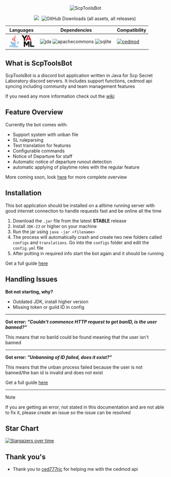 <div align="center">
  <img src="https://github.com/user-attachments/assets/6529281b-d5ef-46ea-b0f2-7c63e1cdcdd5" height="240" width="200" alt="ScpToolsBot" title="ScpToolsBot"/>

  <a href="https://github.com/Vxrpenter/SCPToolsBot/releases"><img src="https://img.shields.io/github/v/release/Vxrpenter/SCPToolsBot?include_prereleases&sort=date&display_name=tag&style=for-the-badge&label=LATEST%20RELEASE&color=%23c9631f"/></a>&nbsp;
  ![GitHub Downloads (all assets, all releases)](https://img.shields.io/github/downloads/vxrpenter/ScpToolsBot/total?style=for-the-badge&color=%23c9631f)&nbsp;

  | Languages                                                                                                                                                                                                                                                                                    | Dependencies                                                                                                                                                                                                                                                                                                                                                                                                                                                              | Compatibility                                                                                                                   |
  |----------------------------------------------------------------------------------------------------------------------------------------------------------------------------------------------------------------------------------------------------------------------------------------------|---------------------------------------------------------------------------------------------------------------------------------------------------------------------------------------------------------------------------------------------------------------------------------------------------------------------------------------------------------------------------------------------------------------------------------------------------------------------------|---------------------------------------------------------------------------------------------------------------------------------|
  | <img src="https://github.com/devicons/devicon/blob/master/icons/java/java-original.svg" title="Java" alt="Java" width="40" height="40"/>&nbsp;<img src="https://github.com/devicons/devicon/blob/master/icons/yaml/yaml-original.svg" title="yaml" alt="yaml" width="40" height="40"/>&nbsp; | <img src="https://raw.githubusercontent.com/discord-jda/JDA/refs/heads/assets/assets/readme/logo.png" title="jda" alt="jda" width="40" height="40"/>&nbsp;<img src="https://www.apache.org/foundation/press/kit/feather.png" title="apachecommons" alt="apachecommons" width="40" height="40"/>&nbsp;<img src="https://creazilla-store.fra1.digitaloceanspaces.com/icons/3257055/file-type-sqlite-icon-md.png" title="sqlite" alt="sqlite" width="50" height="50"/>&nbsp; | <a href="https://cedmod.nl/"><img src="https://avatars.githubusercontent.com/u/64701232?s=48&v=4" title="cedmod" alt="cedmod" width="50" height="50"/></a>&nbsp; |
  
</div>

## What is ScpToolsBot
ScpToolsBot is a discord bot application written in Java for Scp Secret Laboratory discord servers. It includes support functions, cedmod api syncing including community and team management features

If you need any more information check out the [wiki](https://github.com/Vxrpenter/SCPToolsBot/wiki)

## Feature Overview
Currently the bot comes with:
- Support system with unban file
- SL ruleparsing
- Text translation for features
- Configurable commands
- Notice of Departure for staff
- Automatic notice of departure runout detection
- automatic applying of playtime roles with the regular feature

More coming soon, look [here](https://github.com/Vxrpenter/SCPToolsBot/wiki/Feature-Overview) for more complete overview

## Installation
This bot application should be installed on a alltime running server with good internet connection to handle requests fast and be online all the time

1. Download the `.jar` file from the latest **STABLE** release
2. Install `JDK-23` or higher on your machine
3. Run the jar using `java -jar <filename>`
4. The process will automatically crash and create two new folders called `configs` and `translations`. Go into the `configs` folder and edit the `config.yml` file
5. After putting in required info start the bot again and it should be running

Get a full guide [here](https://github.com/Vxrpenter/SCPToolsBot/wiki/Installation)
## Handling Issues
**Bot not starting, why?**
- Outdated JDK, install higher version
- Missing token or guild ID in config

---

**Got error: _"Couldn't commence HTTP request to get banID, is the user banned?"_**

This means that no banId could be found meaning that the user isn't banned

---

**Got error: _"Unbanning of <ID> ID failed, does it exist?"_**

This means that the unban process failed because the user is not banned/the ban id is invalid and does not exist

Get a full guide [here](https://github.com/Vxrpenter/SCPToolsBot/wiki/Issue-Handling)

---

> [!NOTE]
> If you are getting an error, not stated in this documentation and are not able to fix it, please create an issue so the issue can be resolved

## Star Chart
[![Stargazers over time](https://starchart.cc/Vxrpenter/SCPToolsBot.svg?variant=dark)](https://starchart.cc/Vxrpenter/SCPToolsBot)

## Thank you's
- Thank you to [ced777ric](https://github.com/ced777ric) for helping me with the cedmod api
